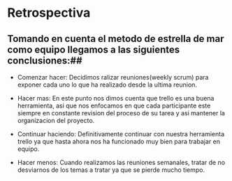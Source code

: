 # Retrospectiva


## Tomando en cuenta el metodo de estrella de mar como equipo llegamos a las siguientes conclusiones:##




* Comenzar hacer: Decidimos ralizar reuniones(weekly scrum) para exponer cada uno lo que ha realizado desde la ultima reunion.

* Hacer mas: En este punto nos dimos cuenta que trello es una buena herramienta, asi que nos enfocamos en que cada participante este siempre en constante revision del proceso de su tarea y asi mantener la organizacion del proyecto.

* Continuar haciendo: Definitivamente continuar con nuestra herramienta trello ya que hasta ahora nos ha funcionado muy bien para trabajar en equipo.

* Hacer menos:  Cuando realizamos las reuniones semanales, tratar de no desviarnos de los temas a tratar ya que se pierde mucho tiempo.
